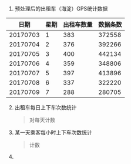 1. 预处理后的出租车（海淀）GPS统计数据

| 日期 | 星期 | 出租车数量 | 数据条数 |
| ---- | ---- | ---------- | -------- |
| 20170703 | 1 | 383 | 372558 |
| 20170704 | 2 | 376 | 392266 |
| 20170705 | 3 | 400 | 442134 |
| 20170706 | 4 | 359 | 348806 |
| 20170707|5|397|413896|
|20170708|6|337|322220|
|20170709|7|288|280705|

2. 出租车每日上下车次数统计

   > 对每天计数

3. 某一天乘客每小时上下车次数统计

   > 计数

4. 